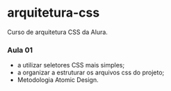 # arquitetura-css
Curso de arquitetura CSS da Alura. 

<h3>Aula 01</h3>
<ul>
    <li>a utilizar seletores CSS mais simples;</li>
    <li>a organizar a estruturar os arquivos css do projeto;</li>
    <li>Metodologia Atomic Design.</li>
</ul>
<br>